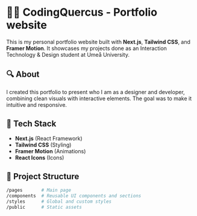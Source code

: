 # 🧑‍💻 CodingQuercus - Portfolio website

This is my personal portfolio website built with **Next.js**, **Tailwind CSS**, and **Framer Motion**. It showcases my projects done as an Interaction Technology & Design student at Umeå University.

## 🔍 About

I created this portfolio to present who I am as a designer and developer, combining clean visuals with interactive elements. The goal was to make it intuitive and responsive.

## 🚀 Tech Stack

- **Next.js** (React Framework)
- **Tailwind CSS** (Styling)
- **Framer Motion** (Animations)
- **React Icons** (Icons)

## 📁 Project Structure

```bash
/pages       # Main page
/components  # Reusable UI components and sections
/styles      # Global and custom styles
/public      # Static assets
